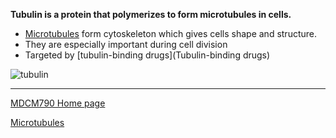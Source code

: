 
**Tubulin is a protein that polymerizes to form microtubules in cells.**

* [Microtubules](Microtubules`) form cytoskeleton which gives cells shape and structure.
* They are especially important during cell division
* Targeted by [tubulin-binding drugs](Tubulin-binding drugs)

![tubulin](https://upload.wikimedia.org/wikipedia/commons/thumb/5/51/Formation_of_Microtubule.png/1920px-Formation_of_Microtubule.png)


---

[MDCM790 Home page](mdcm790.md)

[Microtubules](Microtubules)
